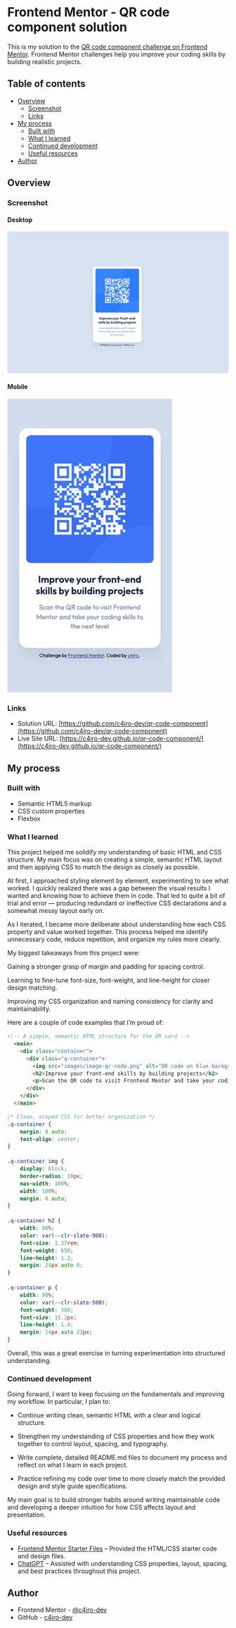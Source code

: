 # Frontend Mentor - QR code component solution

This is my solution to the [QR code component challenge on Frontend Mentor](https://www.frontendmentor.io/challenges/qr-code-component-iux_sIO_H). Frontend Mentor challenges help you improve your coding skills by building realistic projects. 

## Table of contents

- [Overview](#overview)
  - [Screenshot](#screenshot)
  - [Links](#links)
- [My process](#my-process)
  - [Built with](#built-with)
  - [What I learned](#what-i-learned)
  - [Continued development](#continued-development)
  - [Useful resources](#useful-resources)
- [Author](#author)

## Overview

### Screenshot

#### Desktop
![](./images/desktop.png)

#### Mobile
![](./images/mobile.png)

### Links

- Solution URL: [https://github.com/c4iro-dev/qr-code-component](https://github.com/c4iro-dev/qr-code-component)
- Live Site URL: [https://c4iro-dev.github.io/qr-code-component/](https://c4iro-dev.github.io/qr-code-component/)

## My process

### Built with

- Semantic HTML5 markup
- CSS custom properties
- Flexbox

### What I learned

This project helped me solidify my understanding of basic HTML and CSS structure. My main focus was on creating a simple, semantic HTML layout and then applying CSS to match the design as closely as possible.

At first, I approached styling element by element, experimenting to see what worked. I quickly realized there was a gap between the visual results I wanted and knowing how to achieve them in code. That led to quite a bit of trial and error — producing redundant or ineffective CSS declarations and a somewhat messy layout early on.

As I iterated, I became more deliberate about understanding how each CSS property and value worked together. This process helped me identify unnecessary code, reduce repetition, and organize my rules more clearly.

My biggest takeaways from this project were:

Gaining a stronger grasp of margin and padding for spacing control.

Learning to fine-tune font-size, font-weight, and line-height for closer design matching.

Improving my CSS organization and naming consistency for clarity and maintainability.

Here are a couple of code examples that I’m proud of:

```html
<!-- A simple, semantic HTML structure for the QR card -->
  <main>
    <div class="container">
      <div class="q-container">
        <img src="images/image-qr-code.png" alt="QR code on blue background.">
        <h2>Improve your front-end skills by building projects</h2>
        <p>Scan the QR code to visit Frontend Mentor and take your coding skills to the next level</p>
      </div>
    </div>
  </main>
```
```css
/* Clean, scoped CSS for better organization */
.q-container {
    margin: 0 auto;
    text-align: center;
}

.q-container img {
    display: block;
    border-radius: 10px;
    max-width: 100%;
    width: 100%;
    margin: 0 auto;
}

.q-container h2 {
    width: 90%;   
    color: var(--clr-slate-900);   
    font-size: 1.37rem;
    font-weight: 650; 
    line-height: 1.2;
    margin: 24px auto 0;
}

.q-container p {
    width: 90%;   
    color: var(--clr-slate-500);
    font-weight: 380;
    font-size: 15.2px;
    line-height: 1.4;
    margin: 14px auto 23px;
}
```

Overall, this was a great exercise in turning experimentation into structured understanding.

### Continued development

Going forward, I want to keep focusing on the fundamentals and improving my workflow. In particular, I plan to:

* Continue writing clean, semantic HTML with a clear and logical structure.

* Strengthen my understanding of CSS properties and how they work together to control layout, spacing, and typography.

* Write complete, detailed README.md files to document my process and reflect on what I learn in each project.

* Practice refining my code over time to more closely match the provided design and style guide specifications.

My main goal is to build stronger habits around writing maintainable code and developing a deeper intuition for how CSS affects layout and presentation.

### Useful resources

- [Frontend Mentor Starter Files](https://www.frontendmentor.io/) – Provided the HTML/CSS starter code and design files.
- [ChatGPT](https://chatgpt.com/) – Assisted with understanding CSS properties, layout, spacing, and best practices throughout this project.

## Author

- Frontend Mentor - [@c4iro-dev](https://www.frontendmentor.io/profile/c4iro-dev)
- GitHub - [c4iro-dev](https://github.com/c4iro-dev)